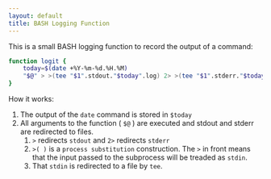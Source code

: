 ```yaml
---
layout: default
title: BASH Logging Function
---
```


This is a small BASH logging function to record the output of a command:

```bash
function logit {
    today=$(date +%Y-%m-%d.%H.%M)
    "$@" > >(tee "$1".stdout."$today".log) 2> >(tee "$1".stderr."$today".log >&2)
}
```

How it works:

1. The output of the `date` command is stored in `$today`
1. All arguments to the function ( `$@` ) are executed
and stdout and stderr are redirected to files.
    1. `>` redirects `stdout` and `2>` redirects `stderr`
    1. `>( )` is a `process substitution` construction.
    The `>` in front means that the input passed to the subprocess will be treaded as `stdin`.
    1. That `stdin` is redirected to a file by `tee`.
